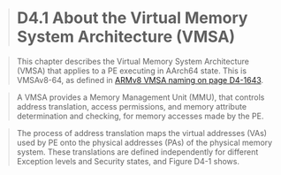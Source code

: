 ># D4.1 About the Virtual Memory System Architecture (VMSA)

> This chapter describes the Virtual Memory System Architecture (VMSA) 
 > that applies to a PE executing in AArch64 state.
> This is VMSAv8-64, as defined in [ARMv8 VMSA naming on page D4-1643](todo.md).


> A VMSA provides a Memory Management Unit (MMU), 
 > that controls address translation, access permissions,
 > and memory attribute determination and checking, 
 > for memory accesses made by the PE.


> The process of address translation maps the virtual addresses (VAs) used by 
 > PE onto the physical addresses (PAs) of the physical memory system. 
> These translations are defined independently for different Exception levels
 > and Security states, and Figure D4-1 shows.

